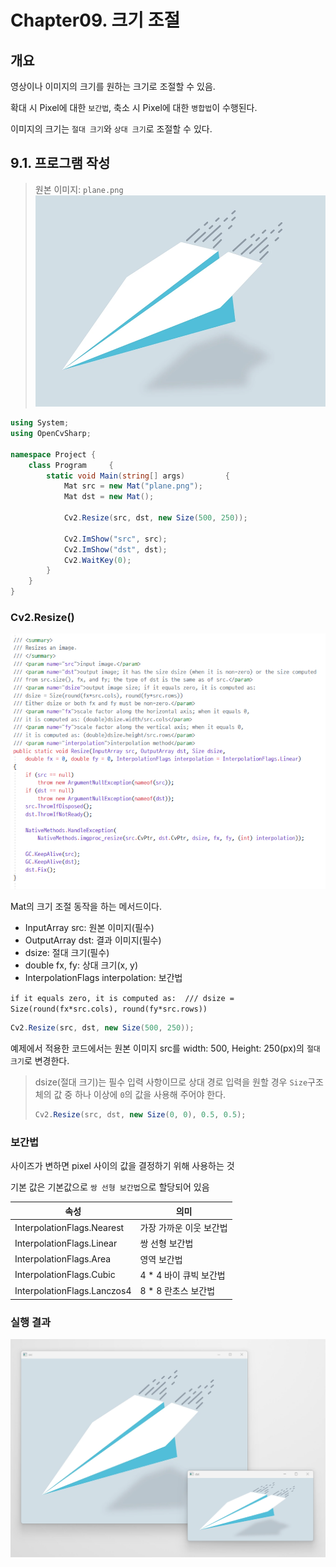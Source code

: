 # **Chapter09. 크기 조절**
## **개요**

영상이나 이미지의 크기를 원하는 크기로 조절할 수 있음.

확대 시 Pixel에 대한 `보간법`, 축소 시 Pixel에 대한 `병합법`이 수행된다.

이미지의 크기는 `절대 크기`와 `상대 크기`로 조절할 수 있다.

## 9.1. 프로그램 작성

> 원본 이미지: `plane.png`
![](./img/09/0.png)

```cs
using System;
using OpenCvSharp;

namespace Project {
    class Program     {
        static void Main(string[] args)         {
            Mat src = new Mat("plane.png");
            Mat dst = new Mat();

            Cv2.Resize(src, dst, new Size(500, 250));

            Cv2.ImShow("src", src);
            Cv2.ImShow("dst", dst);
            Cv2.WaitKey(0);
        }
    }
}
```

### **Cv2.Resize()**

![](./img/09/2.png)

Mat의 크기 조절 동작을 하는 메서드이다.

* InputArray src: 원본 이미지(필수)
* OutputArray dst: 결과 이미지(필수)
* dsize: 절대 크기(필수)
* double fx, fy: 상대 크기(x, y)
* InterpolationFlags interpolation: 보간법

`if it equals zero, it is computed as: 
    /// dsize = Size(round(fx*src.cols), round(fy*src.rows))`

```cs
Cv2.Resize(src, dst, new Size(500, 250));
```
예제에서 적용한 코드에서는 원본 이미지 src를 width: 500, Height: 250(px)의 `절대 크기`로 변경한다.

> dsize(절대 크기)는 필수 입력 사항이므로 상대 경로 입력을 원할 경우 `Size`구조체의 값 중 하나 이상에 `0`의 값을 사용해 주어야 한다.
> ```cs
> Cv2.Resize(src, dst, new Size(0, 0), 0.5, 0.5);
> ```

### **보간법**
사이즈가 변하면 pixel 사이의 값을 결정하기 위해 사용하는 것

기본 값은 기본값으로 `쌍 선형 보간법`으로 할당되어 있음

|속성|의미|
|---|---|
|InterpolationFlags.Nearest|가장 가까운 이웃 보간법|
|InterpolationFlags.Linear|쌍 선형 보간법|
|InterpolationFlags.Area|영역 보간법|
|InterpolationFlags.Cubic|4 * 4 바이 큐빅 보간법|
|InterpolationFlags.Lanczos4|8 * 8 란초스 보간법|

### **실행 결과**
![](./img/09/1.png)